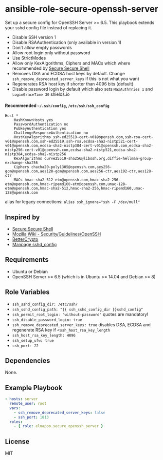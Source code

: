 # ansible-role-secure-openssh-server

Set up a secure config for OpenSSH Server >= 6.5. This playbook extends your sshd config file instead of replacing it.

* Disable SSH version 1
* Disable RSAAuthentication (only available in version 1)
* Don't allow empty passwords
* Allow root login only without password
* Use StrictModes
* Allow only KexAlgorithms, Ciphers and MACs which where recommended by [Secure Secure Shell](https://stribika.github.io/2015/01/04/secure-secure-shell.html)
* Removes DSA and ECDSA host keys by default. Change `ssh_remove_deprecated_server_keys` if this is not what you want
* Regenerates RSA host key if shorter than 4096 bits (default)
* Disable password login by default which also sets `MaxAuthTries 1` and `LoginGraceTime 30`
shields.io
#### Recommended `~/.ssh/config`, `/etc/ssh/ssh_config`
```
Host *
    HashKnownHosts yes
    PasswordAuthentication no
    PubkeyAuthentication yes
    ChallengeResponseAuthentication no
    HostKeyAlgorithms ssh-ed25519-cert-v01@openssh.com,ssh-rsa-cert-v01@openssh.com,ssh-ed25519,ssh-rsa,ecdsa-sha2-nistp521-cert-v01@openssh.com,ecdsa-sha2-nistp384-cert-v01@openssh.com,ecdsa-sha2-nistp256-cert-v01@openssh.com,ecdsa-sha2-nistp521,ecdsa-sha2-nistp384,ecdsa-sha2-nistp256
    KexAlgorithms curve25519-sha256@libssh.org,diffie-hellman-group-exchange-sha256
    Ciphers chacha20-poly1305@openssh.com,aes256-gcm@openssh.com,aes128-gcm@openssh.com,aes256-ctr,aes192-ctr,aes128-ctr
    MACs hmac-sha2-512-etm@openssh.com,hmac-sha2-256-etm@openssh.com,hmac-ripemd160-etm@openssh.com,umac-128-etm@openssh.com,hmac-sha2-512,hmac-sha2-256,hmac-ripemd160,umac-128@openssh.com
```

alias for legacy connections: `alias ssh_ignore="ssh -F /dev/null"`

## Inspired by
* [Secure Secure Shell](https://stribika.github.io/2015/01/04/secure-secure-shell.html)
* [Mozilla Wiki - Security/Guidelines/OpenSSH](https://wiki.mozilla.org/Security/Guidelines/OpenSSH)
* [BetterCrypto](https://github.com/BetterCrypto/Applied-Crypto-Hardening)
* [Manpage sshd_config](http://www.openbsd.org/cgi-bin/man.cgi/OpenBSD-current/man5/sshd_config.5)

## Requirements
* Ubuntu or Debian
* OpenSSH Server >= 6.5 (which is in Ubuntu >= 14.04 and Debian >= 8)

## Role Variables
* `ssh_sshd_config_dir: /etc/ssh/`
* `ssh_sshd_config_path: "{{ ssh_sshd_config_dir }}sshd_config"`
* `ssh_permit_root_login: "without-password"` quotes are mandatory!
* `ssh_disable_password_login: true`
* `ssh_remove_deprecated_server_keys: true` disables DSA, ECDSA and regenerate RSA key if <`ssh_host_rsa_key_length`
* `ssh_host_rsa_key_length: 4096`
* `ssh_setup_ufw: true`
* `ssh_port: 22`

## Dependencies
None.

## Example Playbook

```yaml
- hosts: server
  remote_user: root
  vars:
    - ssh_remove_deprecated_server_keys: false
    - ssh_port: 1813
  roles:
    - { role: elnappo.secure_openssh_server }
```

## License
MIT
